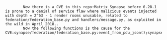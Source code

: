 
            Now there is a CVE in this repo:Matrix Synapse before 0.28.1 is prone to a denial of service flaw where malicious events injected with depth = 2^63 - 1 render rooms unusable, related to federation/federation_base.py and handlers/message.py, as exploited in the wild in April 2018..
            Now the following functions is the cause for the CVE:synapse/federation/federation_base.py:event_from_pdu_json();synapse/federation/federation_base.py:event_from_pdu_json();
            